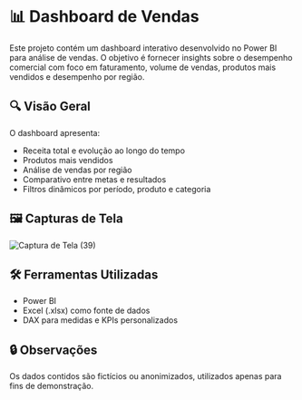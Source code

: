 # 📊 Dashboard de Vendas

Este projeto contém um dashboard interativo desenvolvido no Power BI para análise de vendas. O objetivo é fornecer insights sobre o desempenho comercial com foco em faturamento, volume de vendas, produtos mais vendidos e desempenho por região.

## 🔍 Visão Geral

O dashboard apresenta:

- Receita total e evolução ao longo do tempo
- Produtos mais vendidos
- Análise de vendas por região
- Comparativo entre metas e resultados
- Filtros dinâmicos por período, produto e categoria

## 🖼️ Capturas de Tela

![Captura de Tela (39)](https://github.com/user-attachments/assets/f8069fd8-8c48-4c04-95fe-b6e9f14a59f2)

## 🛠️ Ferramentas Utilizadas

- Power BI
- Excel (.xlsx) como fonte de dados
- DAX para medidas e KPIs personalizados

## 🔒 Observações

Os dados contidos são fictícios ou anonimizados, utilizados apenas para fins de demonstração.


